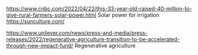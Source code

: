 https://www.cnbc.com/2022/04/22/this-33-year-old-raised-40-million-to-give-rural-farmers-solar-power.html
Solar power for irrigation
https://sunculture.com/

https://www.unilever.com/news/press-and-media/press-releases/2022/regenerative-agriculture-transition-to-be-accelerated-through-new-impact-fund/
Regenerative agriculture
